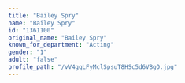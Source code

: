```yaml
---
title: "Bailey Spry"
name: "Bailey Spry"
id: "1361100"
original_name: "Bailey Spry"
known_for_department: "Acting"
gender: "1"
adult: "false"
profile_path: "/vV4gqLFyMclSpsuT8HSc5d6VBgO.jpg"
---
```

